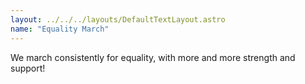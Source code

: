 ```yaml
---
layout: ../../../layouts/DefaultTextLayout.astro
name: "Equality March"
---
```


We march consistently for equality, with more and more strength and support!
